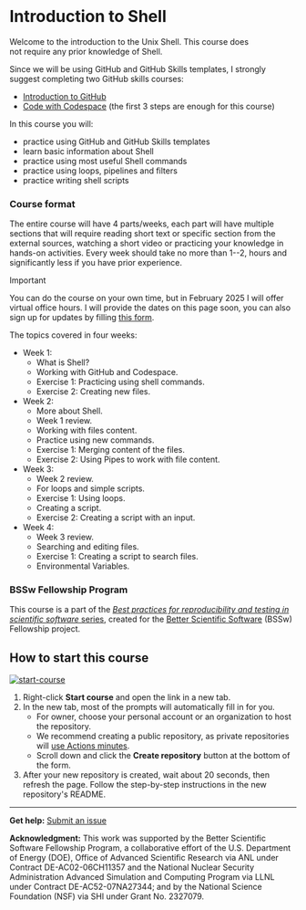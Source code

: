 <header>

<!--
  <<< Author notes: Course header >>>
  Read <https://skills.github.com/quickstart> for more information about how to build courses using this template.
  Include a 1280×640 image, course name in sentence case, and a concise description in emphasis.
  In your repository settings: enable template repository, add your 1280×640 social image, auto delete head branches.
  Next to "About", add description & tags; disable releases, packages, & environments.
  Add your open source license, GitHub uses the MIT license.
-->

</header>

<!--
  <<< Author notes: Step 1 >>>
  Choose 3-5 steps for your course.
  The first step is always the hardest, so pick something easy!
  Link to docs.github.com for further explanations.
  Encourage users to open new tabs for steps!
  TBD-step-1-notes.
-->

# Introduction to Shell

Welcome to the introduction to the Unix Shell. This course does not require any prior knowledge of Shell.

Since we will be using GitHub and GitHub Skills templates, I strongly suggest completing two GitHub skills courses:

- [Introduction to GitHub](https://github.com/skills/introduction-to-github)
- [Code with Codespace](https://github.com/skills/code-with-codespaces) (the first 3 steps are enough for this course)

In this course you will:
- practice using GitHub and GitHub Skills templates
- learn basic information about Shell
- practice using most useful Shell commands
- practice using loops, pipelines and filters
- practice writing shell scripts


### Course format

The entire course will have 4 parts/weeks, each part will have multiple sections that will require reading short text or specific section from the external sources, watching a short video or practicing your knowledge in hands-on activities.
Every week should take no more than 1--2, hours and significantly less if you have prior experience.

> [!IMPORTANT]
>  You can do the course on your own time, but in February 2025 I will offer virtual office hours.
>  I will provide the dates on this page soon, 
> you can also sign up for updates by filling [this form](https://docs.google.com/forms/d/e/1FAIpQLSdMvgMOuDDlvBZJihMb1ZO6kIGpmyYG5LdjfdrqgYxjX32Zxg/viewform?usp=header).

The topics covered in four weeks:

- Week 1:
  - What is Shell?
  - Working with GitHub and Codespace.
  - Exercise 1: Practicing using shell commands.
  - Exercise 2: Creating new files.
- Week 2:
  - More about Shell.
  - Week 1 review.
  - Working with files content.
  - Practice using new commands.
  - Exercise 1: Merging content of the files.
  - Exercise 2: Using Pipes to work with file content.
- Week 3:
  - Week 2 review.
  - For loops and simple scripts.
  - Exercise 1: Using loops.
  - Creating a script.
  - Exercise 2: Creating a script with an input.
- Week 4:
  - Week 3 review.
  - Searching and editing files.
  - Exercise 1: Creating a script to search files.
  - Environmental Variables. 


### BSSw Fellowship Program
This course is a part of the [*Best practices for reproducibility and testing in scientific software* series](https://science-reproducibility.github.io/BSSw_course_page/), created for the [Better Scientific Software](https://bssw.io/pages/bssw-fellowship-program) (BSSw) Fellowship project.

## How to start this course

<!-- For start course, run in JavaScript:
'https://github.com/new?' + new URLSearchParams({
  template_owner: 'Science-Reproducibility',
  template_name: 'shell',
  owner: '@me',
  name: 'shell',
  description: 'My fork of the repository',
  visibility: 'public',
}).toString()
-->

[![start-course](https://user-images.githubusercontent.com/1221423/235727646-4a590299-ffe5-480d-8cd5-8194ea184546.svg)](https://github.com/new?template_owner=Science-Reproducibility&template_name=shell&owner=%40me&name=shell&description=My+fork&visibility=public)


1. Right-click **Start course** and open the link in a new tab.
2. In the new tab, most of the prompts will automatically fill in for you.
   - For owner, choose your personal account or an organization to host the repository.
   - We recommend creating a public repository, as private repositories will [use Actions minutes](https://docs.github.com/en/billing/managing-billing-for-github-actions/about-billing-for-github-actions).
   - Scroll down and click the **Create repository** button at the bottom of the form.
3. After your new repository is created, wait about 20 seconds, then refresh the page. Follow the step-by-step instructions in the new repository's README.


<footer>

<!--
  <<< Author notes: Footer >>>
  Add a link to get support, GitHub status page, code of conduct, license link.
-->

---

**Get help:** [Submit an issue](https://github.com/scientific-software-lessons/shell/issues)

**Acknowledgment:** This work was supported by the Better Scientific Software Fellowship Program, a collaborative effort of the U.S. Department of Energy (DOE), Office of Advanced Scientific Research via ANL under Contract DE-AC02-06CH11357 and the National Nuclear Security Administration Advanced Simulation and Computing Program via LLNL under Contract DE-AC52-07NA27344; and by the National Science Foundation (NSF) via SHI under Grant No. 2327079.

</footer>
